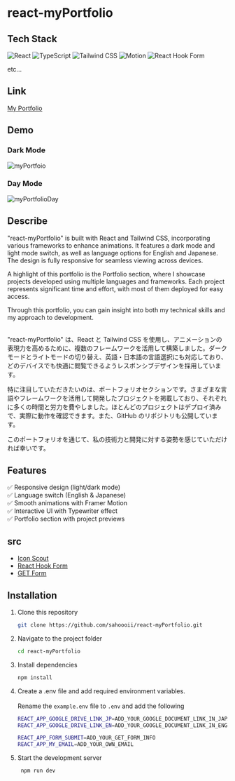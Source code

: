 # react-myPortfolio

## Tech Stack

![React](https://img.shields.io/badge/React-20232A?style=for-the-badge&logo=react&logoColor=61DAFB)
![TypeScript](https://img.shields.io/badge/TypeScript-3178C6?style=for-the-badge&logo=typescript&logoColor=white)
![Tailwind CSS](https://img.shields.io/badge/TailwindCSS-06B6D4?style=for-the-badge&logo=tailwindcss&logoColor=white)
![Motion](https://img.shields.io/badge/Motion-0055ff?style=for-the-badge&logo=framer&logoColor=white)
![React Hook Form](https://img.shields.io/badge/-React_Hook_Form-EC5990?style=for-the-badge&logo=reacthookform&logoColor=white)

<p>etc...</p>

## Link

[My Portfolio](https://react-my-portfolio-vert.vercel.app/)

## Demo

### Dark Mode

![myPortfoio](https://github.com/user-attachments/assets/fe56a5a6-794b-4769-a110-facfc7254461)

### Day Mode

![myPortfolioDay](https://github.com/user-attachments/assets/cd1dcb5c-1861-4e8f-9552-7ae02d98e04b)

## Describe

"react-myPortfolio" is built with React and Tailwind CSS, incorporating various frameworks to enhance animations. It features a dark mode and light mode switch, as well as language options for English and Japanese. The design is fully responsive for seamless viewing across devices.

A highlight of this portfolio is the Portfolio section, where I showcase projects developed using multiple languages and frameworks. Each project represents significant time and effort, with most of them deployed for easy access.

Through this portfolio, you can gain insight into both my technical skills and my approach to development.
<br />
<br />

"react-myPortfolio" は、React と Tailwind CSS を使用し、アニメーションの表現力を高めるために、複数のフレームワークを活用して構築しました。ダークモードとライトモードの切り替え、英語・日本語の言語選択にも対応しており、どのデバイスでも快適に閲覧できるようレスポンシブデザインを採用しています。

特に注目していただきたいのは、ポートフォリオセクションです。さまざまな言語やフレームワークを活用して開発したプロジェクトを掲載しており、それぞれに多くの時間と労力を費やしました。ほとんどのプロジェクトはデプロイ済みで、実際に動作を確認できます。また、GitHub のリポジトリも公開しています。

このポートフォリオを通じて、私の技術力と開発に対する姿勢を感じていただければ幸いです。

## Features

✅ Responsive design (light/dark mode)
<br />
✅ Language switch (English & Japanese)
<br />
✅ Smooth animations with Framer Motion
<br />
✅ Interactive UI with Typewriter effect
<br />
✅ Portfolio section with project previews

## src

- [Icon Scout](https://iconscout.com)
- [React Hook Form](https://react-hook-form.com)
- [GET Form](https://getform.io)

## Installation

1. Clone this repository

   ```bash
   git clone https://github.com/sahoooii/react-myPortfolio.git
   ```

2. Navigate to the project folder
   ```bash
   cd react-myPortfolio
   ```
3. Install dependencies
   ```bash
   npm install
   ```
4. Create a .env file and add required environment variables.<br /><br >
   Rename the `example.env` file to `.env` and add the following

   ```bash
   REACT_APP_GOOGLE_DRIVE_LINK_JP=ADD_YOUR_GOOGLE_DOCUMENT_LINK_IN_JAPANESE_VER
   REACT_APP_GOOGLE_DRIVE_LINK_EN=ADD_YOUR_GOOGLE_DOCUMENT_LINK_IN_ENGLISH_VER

   REACT_APP_FORM_SUBMIT=ADD_YOUR_GET_FORM_INFO
   REACT_APP_MY_EMAIL=ADD_YOUR_OWN_EMAIL
5. Start the development server
   ```bash
	npm run dev
